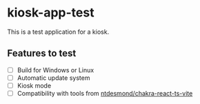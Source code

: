 # kiosk-app-test

This is a test application for a kiosk.

## Features to test

- [ ] Build for Windows or Linux
- [ ] Automatic update system
- [ ] Kiosk mode
- [ ] Compatibility with tools from [ntdesmond/chakra-react-ts-vite](https://github.com/ntdesmond/chakra-react-ts-vite/)
